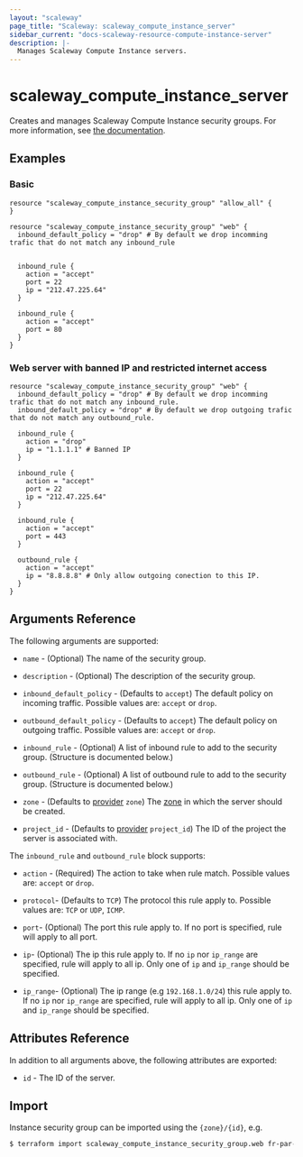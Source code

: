 ```yaml
---
layout: "scaleway"
page_title: "Scaleway: scaleway_compute_instance_server"
sidebar_current: "docs-scaleway-resource-compute-instance-server"
description: |-
  Manages Scaleway Compute Instance servers.
---
```


# scaleway_compute_instance_server

Creates and manages Scaleway Compute Instance security groups. For more information, see [the documentation](https://developers.scaleway.com/en/products/instance/api/#security-groups-8d7f89).

## Examples

### Basic

```hcl
resource "scaleway_compute_instance_security_group" "allow_all" {
}

resource "scaleway_compute_instance_security_group" "web" {
  inbound_default_policy = "drop" # By default we drop incomming trafic that do not match any inbound_rule
  
  
  inbound_rule {
    action = "accept"
    port = 22
    ip = "212.47.225.64"
  }
  
  inbound_rule {
    action = "accept"
    port = 80
  }
}
```

### Web server with banned IP and restricted internet access

```hcl
resource "scaleway_compute_instance_security_group" "web" {
  inbound_default_policy = "drop" # By default we drop incomming trafic that do not match any inbound_rule.
  inbound_default_policy = "drop" # By default we drop outgoing trafic that do not match any outbound_rule.
  
  inbound_rule {
    action = "drop"
    ip = "1.1.1.1" # Banned IP
  }
  
  inbound_rule {
    action = "accept"
    port = 22
    ip = "212.47.225.64"
  }
  
  inbound_rule {
    action = "accept"
    port = 443
  }
  
  outbound_rule {
    action = "accept"
    ip = "8.8.8.8" # Only allow outgoing conection to this IP.
  }
}
```

## Arguments Reference

The following arguments are supported:

- `name` - (Optional) The name of the security group.

- `description` - (Optional) The description of the security group.

- `inbound_default_policy` - (Defaults to `accept`) The default policy on incoming traffic. Possible values are: `accept` or `drop`.

- `outbound_default_policy` - (Defaults to `accept`) The default policy on outgoing traffic. Possible values are: `accept` or `drop`.

- `inbound_rule` - (Optional) A list of inbound rule to add to the security group. (Structure is documented below.)

- `outbound_rule` - (Optional) A list of outbound rule to add to the security group. (Structure is documented below.)

- `zone` - (Defaults to [provider](../index.html#zone) `zone`) The [zone](../guides/regions_and_zones.html#zones) in which the server should be created.

- `project_id` - (Defaults to [provider](../index.html#project_id) `project_id`) The ID of the project the server is associated with.


The `inbound_rule` and `outbound_rule` block supports:

- `action` - (Required) The action to take when rule match. Possible values are: `accept` or `drop`.

- `protocol`- (Defaults to `TCP`) The protocol this rule apply to. Possible values are: `TCP` or `UDP`, `ICMP`.

- `port`- (Optional) The port this rule apply to. If no port is specified, rule will apply to all port.

- `ip`- (Optional) The ip this rule apply to. If no `ip` nor `ip_range` are specified, rule will apply to all ip. Only one of `ip` and `ip_range` should be specified.

- `ip_range`- (Optional) The ip range (e.g `192.168.1.0/24`) this rule apply to. If no `ip` nor `ip_range` are specified, rule will apply to all ip. Only one of `ip` and `ip_range` should be specified.

## Attributes Reference

In addition to all arguments above, the following attributes are exported:

- `id` - The ID of the server.

## Import

Instance security group can be imported using the `{zone}/{id}`, e.g.

```bash
$ terraform import scaleway_compute_instance_security_group.web fr-par-1/11111111-1111-1111-1111-111111111111
```
